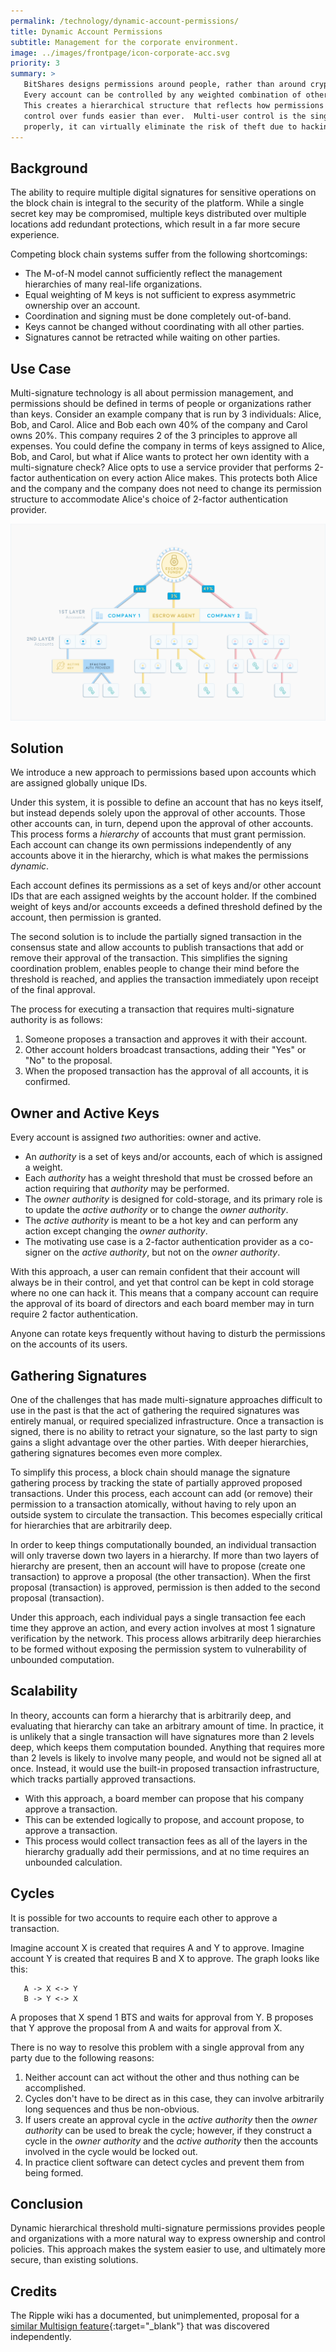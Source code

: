 ```yaml
---
permalink: /technology/dynamic-account-permissions/
title: Dynamic Account Permissions
subtitle: Management for the corporate environment.
image: ../images/frontpage/icon-corporate-acc.svg
priority: 3
summary: >
   BitShares designs permissions around people, rather than around cryptography, making it easy to use. 
   Every account can be controlled by any weighted combination of other accounts and private keys.
   This creates a hierarchical structure that reflects how permissions are organized in real life, and makes multi-user
   control over funds easier than ever.  Multi-user control is the single biggest contributor to security, and, when used
   properly, it can virtually eliminate the risk of theft due to hacking.
---
```


## Background

The ability to require multiple digital signatures for sensitive operations on the block chain is integral to the security of the platform.
While a single secret key may be compromised, multiple keys distributed over multiple locations add redundant
protections, which result in a far more secure experience.

Competing block chain systems suffer from the following shortcomings:

- The M-of-N model cannot sufficiently reflect the management hierarchies of many real-life organizations.
- Equal weighting of M keys is not sufficient to express asymmetric ownership over an account.
- Coordination and signing must be done completely out-of-band.
- Keys cannot be changed without coordinating with all other parties.
- Signatures cannot be retracted while waiting on other parties.

## Use Case

Multi-signature technology is all about permission management, and permissions should be defined in terms of people or organizations rather than keys.
Consider an example company that is run by 3 individuals: Alice, Bob, and Carol.
Alice and Bob each own 40% of the company and Carol owns 20%.
This company requires 2 of the 3 principles to approve all expenses.
You could define the company in terms of keys assigned to Alice, Bob, and Carol, but what if Alice wants to protect her
own identity with a multi-signature check?
Alice opts to use a service provider that performs 2-factor authentication on every action Alice makes.
This protects both Alice and the company and the company does not need to change its permission structure to accommodate
Alice's choice of 2-factor authentication provider.


<img class="img-responsive img-thumbnail" src="/images/dynamic-accounts.png"/>



## Solution

We introduce a new approach to permissions based upon accounts which are assigned globally unique IDs.

Under this system, it is possible to define an account that has no keys itself, but instead depends solely upon the
approval of other accounts.
Those other accounts can, in turn, depend upon the approval of other accounts.
This process forms a *hierarchy* of accounts that must grant permission.
Each account can change its own permissions independently of any accounts above it in the hierarchy, which is what makes
the permissions *dynamic*.

Each account defines its permissions as a set of keys and/or other account IDs that are each assigned weights by the account holder. If the combined weight of keys and/or accounts exceeds a defined threshold defined by the account, then permission is granted.

The second solution is to include the partially signed transaction in the consensus state and allow accounts to publish
transactions that add or remove their approval of the transaction.
This simplifies the signing coordination problem, enables people to change their mind before the threshold is reached,
and applies the transaction immediately upon receipt of the final approval.

The process for executing a transaction that requires multi-signature authority is as follows:

1. Someone proposes a transaction and approves it with their account.
2. Other account holders broadcast transactions, adding their "Yes" or "No" to the proposal.
3. When the proposed transaction has the approval of all accounts, it is confirmed.

## Owner and Active Keys

Every account is assigned *two* authorities: owner and active.

- An *authority* is a set of keys and/or accounts, each of which is assigned a weight.
- Each *authority* has a weight threshold that must be crossed before an action requiring that *authority* may be performed.
- The *owner authority* is designed for cold-storage, and its primary role is to update the *active authority* or to
change the *owner authority*.
- The *active authority* is meant to be a hot key and can perform any action except changing the *owner authority*.
- The motivating use case is a 2-factor authentication provider as a co-signer on the *active authority*, but not on the
*owner authority*.

With this approach, a user can remain confident that their account will always be in their control, and yet that control can be kept in cold storage where no one can hack it. This means that a company account can require the approval of its board of directors and each board member may in turn require 2 factor authentication.

Anyone can rotate keys frequently without having to disturb the permissions on the accounts of its users.

## Gathering Signatures

One of the challenges that has made multi-signature approaches difficult to use in the past is that the act of gathering the
required signatures was entirely manual, or required specialized infrastructure.
Once a transaction is signed, there is no ability to retract your signature, so the last party to sign gains a slight advantage over the other parties.
With deeper hierarchies, gathering signatures becomes even more complex.

To simplify this process, a block chain should manage the signature gathering process by tracking the state of partially
approved proposed transactions.
Under this process, each account can add (or remove) their permission to a transaction atomically, without having to rely
upon an outside system to circulate the transaction.
This becomes especially critical for hierarchies that are arbitrarily deep.

In order to keep things computationally bounded, an individual transaction will only traverse down two layers in a hierarchy.
If more than two layers of hierarchy are present, then an account will have to propose (create one transaction) to
approve a proposal (the other transaction).
When the first proposal (transaction) is approved, permission is then added to the second proposal (transaction).

<!--*TODO: insert cass diagram here*-->

Under this approach, each individual pays a single transaction fee each time they approve an action, and every action
involves at most 1 signature verification by the network. This process allows arbitrarily deep hierarchies to be formed without exposing the permission system to vulnerability of
unbounded computation.

## Scalability

In theory, accounts can form a hierarchy that is arbitrarily deep, and evaluating that hierarchy can take an arbitrary
amount of time. In practice, it is unlikely that a single transaction will have signatures more than 2 levels deep, which keeps them computation bounded.
Anything that requires more than 2 levels is likely to involve many people, and would not be signed all at once. Instead, it would use the built-in proposed transaction infrastructure, which tracks partially approved transactions.

- With this approach, a board member can propose that his company approve a transaction.
- This can be extended logically to propose, and account propose, to approve a transaction.
- This process would collect transaction fees as all of the layers in the hierarchy gradually add their permissions, and
at no time requires an unbounded calculation.

## Cycles

It is possible for two accounts to require each other to approve a transaction.

Imagine account X is created that requires A and Y to approve.
Imagine account Y is created that requires B and X to approve.
The graph looks like this:

       A -> X <-> Y
       B -> Y <-> X

A proposes that X spend 1 BTS and waits  for approval from Y.
B proposes that Y approve the proposal from A and waits for approval from X.

There is no way to resolve this problem with a single approval from any party due to the following reasons:

1. Neither account can act without the other and thus nothing can be accomplished.
2. Cycles don't have to be direct as in this case, they can involve arbitrarily long sequences and thus be non-obvious.
3. If users create an approval cycle in the *active authority* then the *owner authority* can be used to break the cycle;
however, if they construct a cycle in the *owner authority* and the *active authority* then the accounts involved in the cycle would be locked out.
4. In practice client software can detect cycles and prevent them from being formed.

## Conclusion

Dynamic hierarchical threshold multi-signature permissions provides people and organizations with a more natural way
to express ownership and control policies. This approach makes the system easier to use, and ultimately more secure, than existing solutions.

## Credits 

The Ripple wiki has a documented, but unimplemented, proposal for a [similar Multisign feature](https://wiki.ripple.com/Multisign#Transaction_Proposal){:target="_blank"} that
was discovered independently.  

